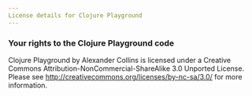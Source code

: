 ```yaml
---
License details for Clojure Playground
---
```


### Your rights to the Clojure Playground code
Clojure Playground by Alexander Collins is licensed under a Creative Commons Attribution-NonCommercial-ShareAlike 3.0
Unported License. Please see http://creativecommons.org/licenses/by-nc-sa/3.0/ for more information.
